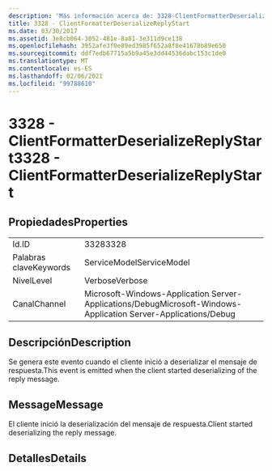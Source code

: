 ```yaml
---
description: 'Más información acerca de: 3328-ClientFormatterDeserializeReplyStart'
title: 3328 - ClientFormatterDeserializeReplyStart
ms.date: 03/30/2017
ms.assetid: 3e8cb064-3052-481e-8a81-3e311d9ce138
ms.openlocfilehash: 3952afe3f0e89ed3985f652a8f8e41678b89e650
ms.sourcegitcommit: ddf7edb67715a5b9a45e3dd44536dabc153c1de0
ms.translationtype: MT
ms.contentlocale: es-ES
ms.lasthandoff: 02/06/2021
ms.locfileid: "99788610"
---
```

# <a name="3328---clientformatterdeserializereplystart"></a><span data-ttu-id="17f28-103">3328 - ClientFormatterDeserializeReplyStart</span><span class="sxs-lookup"><span data-stu-id="17f28-103">3328 - ClientFormatterDeserializeReplyStart</span></span>

## <a name="properties"></a><span data-ttu-id="17f28-104">Propiedades</span><span class="sxs-lookup"><span data-stu-id="17f28-104">Properties</span></span>  
  
|||  
|-|-|  
|<span data-ttu-id="17f28-105">Id.</span><span class="sxs-lookup"><span data-stu-id="17f28-105">ID</span></span>|<span data-ttu-id="17f28-106">3328</span><span class="sxs-lookup"><span data-stu-id="17f28-106">3328</span></span>|  
|<span data-ttu-id="17f28-107">Palabras clave</span><span class="sxs-lookup"><span data-stu-id="17f28-107">Keywords</span></span>|<span data-ttu-id="17f28-108">ServiceModel</span><span class="sxs-lookup"><span data-stu-id="17f28-108">ServiceModel</span></span>|  
|<span data-ttu-id="17f28-109">Nivel</span><span class="sxs-lookup"><span data-stu-id="17f28-109">Level</span></span>|<span data-ttu-id="17f28-110">Verbose</span><span class="sxs-lookup"><span data-stu-id="17f28-110">Verbose</span></span>|  
|<span data-ttu-id="17f28-111">Canal</span><span class="sxs-lookup"><span data-stu-id="17f28-111">Channel</span></span>|<span data-ttu-id="17f28-112">Microsoft-Windows-Application Server-Applications/Debug</span><span class="sxs-lookup"><span data-stu-id="17f28-112">Microsoft-Windows-Application Server-Applications/Debug</span></span>|  
  
## <a name="description"></a><span data-ttu-id="17f28-113">Descripción</span><span class="sxs-lookup"><span data-stu-id="17f28-113">Description</span></span>  

 <span data-ttu-id="17f28-114">Se genera este evento cuando el cliente inició a deserializar el mensaje de respuesta.</span><span class="sxs-lookup"><span data-stu-id="17f28-114">This event is emitted when the client started deserializing of the reply message.</span></span>  
  
## <a name="message"></a><span data-ttu-id="17f28-115">Message</span><span class="sxs-lookup"><span data-stu-id="17f28-115">Message</span></span>  

 <span data-ttu-id="17f28-116">El cliente inició la deserialización del mensaje de respuesta.</span><span class="sxs-lookup"><span data-stu-id="17f28-116">Client started deserializing the reply message.</span></span>  
  
## <a name="details"></a><span data-ttu-id="17f28-117">Detalles</span><span class="sxs-lookup"><span data-stu-id="17f28-117">Details</span></span>
